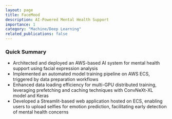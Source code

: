 ```yaml
---
layout: page
title: FaceMood
description: AI-Powered Mental Health Support 
importance: 1
category: "Machine/Deep Learning"
related_publications: false
---
```


### Quick Summary
- Architected and deployed an AWS-based AI system for mental health support using facial expression analysis
- Implemented an automated model training pipeline on AWS ECS, triggered by data preparation workflows
- Enhanced data loading efficiency for multi-GPU distributed training, leveraging prefetching and caching techniques with ConvNeXt-XL model and Keras
- Developed a Streamlit-based web application hosted on ECS, enabling users to upload selfies for emotion prediction, facilitating early detection of mental health concerns
